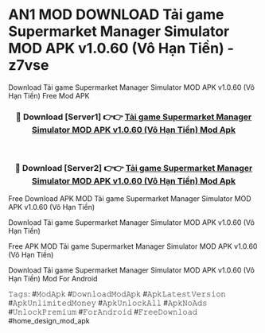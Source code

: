 # AN1 MOD DOWNLOAD Tải game Supermarket Manager Simulator MOD APK v1.0.60 (Vô Hạn Tiền) - z7vse
Download Tải game Supermarket Manager Simulator MOD APK v1.0.60 (Vô Hạn Tiền) Free Mod APK

<div align="center">
<h3>🔴 Download [Server1] 👉👉 <a href="https://apk-comot.site?title=Tải_game_Supermarket_Manager_Simulator_MOD_APK_v1.0.60_(Vô_Hạn_Tiền)">Tải game Supermarket Manager Simulator MOD APK v1.0.60 (Vô Hạn Tiền) Mod Apk</a></h3><br>

<h3>🔴 Download [Server2] 👉👉 <a href="https://apk-comot.site?title=Tải_game_Supermarket_Manager_Simulator_MOD_APK_v1.0.60_(Vô_Hạn_Tiền)">Tải game Supermarket Manager Simulator MOD APK v1.0.60 (Vô Hạn Tiền) Mod Apk</a></h3>
</div>


Free Download APK MOD Tải game Supermarket Manager Simulator MOD APK v1.0.60 (Vô Hạn Tiền)

Download Tải game Supermarket Manager Simulator MOD APK v1.0.60 (Vô Hạn Tiền) 

Free APK MOD Tải game Supermarket Manager Simulator MOD APK v1.0.60 (Vô Hạn Tiền) 

Download Tải game Supermarket Manager Simulator MOD APK v1.0.60 (Vô Hạn Tiền) Mod For Android

𝚃𝚊𝚐𝚜: #𝙼𝚘𝚍𝙰𝚙𝚔 #𝙳𝚘𝚠𝚗𝚕𝚘𝚊𝚍𝙼𝚘𝚍𝙰𝚙𝚔 #𝙰𝚙𝚔𝙻𝚊𝚝𝚎𝚜𝚝𝚅𝚎𝚛𝚜𝚒𝚘𝚗 #𝙰𝚙𝚔𝚄𝚗𝚕𝚒𝚖𝚒𝚝𝚎𝚍𝙼𝚘𝚗𝚎𝚢 #𝙰𝚙𝚔𝚄𝚗𝚕𝚘𝚌𝚔𝙰𝚕𝚕 #𝙰𝚙𝚔𝙽𝚘𝙰𝚍𝚜 #𝚄𝚗𝚕𝚘𝚌𝚔𝙿𝚛𝚎𝚖𝚒𝚞𝚖 #𝙵𝚘𝚛𝙰𝚗𝚍𝚛𝚘𝚒𝚍 #𝙵𝚛𝚎𝚎𝙳𝚘𝚠𝚗𝚕𝚘𝚊𝚍 #home_design_mod_apk